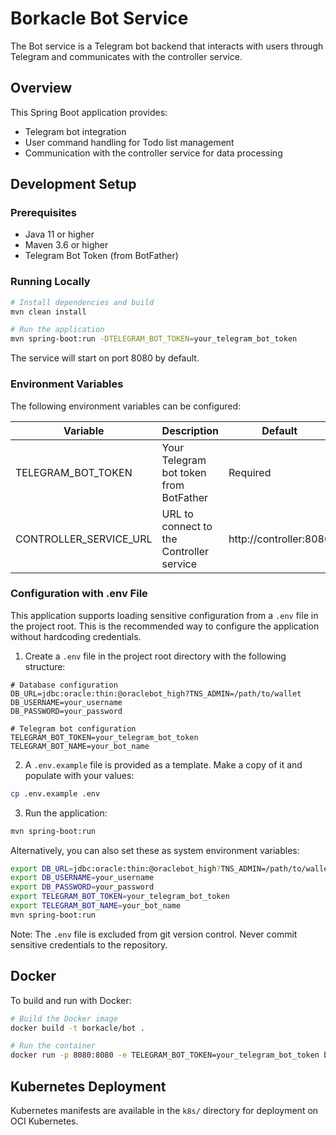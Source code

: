 # Borkacle Bot Service

The Bot service is a Telegram bot backend that interacts with users through Telegram and communicates with the controller service.

## Overview

This Spring Boot application provides:
- Telegram bot integration
- User command handling for Todo list management
- Communication with the controller service for data processing

## Development Setup

### Prerequisites
- Java 11 or higher
- Maven 3.6 or higher
- Telegram Bot Token (from BotFather)

### Running Locally

```bash
# Install dependencies and build
mvn clean install

# Run the application
mvn spring-boot:run -DTELEGRAM_BOT_TOKEN=your_telegram_bot_token
```

The service will start on port 8080 by default.

### Environment Variables

The following environment variables can be configured:

| Variable | Description | Default |
|----------|-------------|---------|
| TELEGRAM_BOT_TOKEN | Your Telegram bot token from BotFather | Required |
| CONTROLLER_SERVICE_URL | URL to connect to the Controller service | http://controller:8080 |

### Configuration with .env File

This application supports loading sensitive configuration from a `.env` file in the project root. This is the recommended way to configure the application without hardcoding credentials.

1. Create a `.env` file in the project root directory with the following structure:
```
# Database configuration
DB_URL=jdbc:oracle:thin:@oraclebot_high?TNS_ADMIN=/path/to/wallet
DB_USERNAME=your_username
DB_PASSWORD=your_password

# Telegram bot configuration
TELEGRAM_BOT_TOKEN=your_telegram_bot_token
TELEGRAM_BOT_NAME=your_bot_name
```

2. A `.env.example` file is provided as a template. Make a copy of it and populate with your values:
```bash
cp .env.example .env
```

3. Run the application:
```bash
mvn spring-boot:run
```

Alternatively, you can also set these as system environment variables:

```bash
export DB_URL=jdbc:oracle:thin:@oraclebot_high?TNS_ADMIN=/path/to/wallet
export DB_USERNAME=your_username
export DB_PASSWORD=your_password
export TELEGRAM_BOT_TOKEN=your_telegram_bot_token
export TELEGRAM_BOT_NAME=your_bot_name
mvn spring-boot:run
```

Note: The `.env` file is excluded from git version control. Never commit sensitive credentials to the repository.

## Docker

To build and run with Docker:

```bash
# Build the Docker image
docker build -t borkacle/bot .

# Run the container
docker run -p 8080:8080 -e TELEGRAM_BOT_TOKEN=your_telegram_bot_token borkacle/bot
```

## Kubernetes Deployment

Kubernetes manifests are available in the `k8s/` directory for deployment on OCI Kubernetes. 